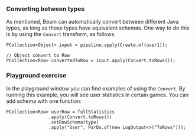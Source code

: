 <!--
Licensed under the Apache License, Version 2.0 (the "License");
you may not use this file except in compliance with the License.
You may obtain a copy of the License at

http://www.apache.org/licenses/LICENSE-2.0

Unless required by applicable law or agreed to in writing, software
distributed under the License is distributed on an "AS IS" BASIS,
WITHOUT WARRANTIES OR CONDITIONS OF ANY KIND, either express or implied.
See the License for the specific language governing permissions and
limitations under the License.
-->
### Converting between types

As mentioned, Beam can automatically convert between different Java types, as long as those types have equivalent schemas. One way to do this is by using the ```Convert``` transform, as follows.

```
PCollection<Object> input = pipeline.apply(Create.of(user1));

// Object convert to Row
PCollection<Row> convertedToRow = input.apply(Convert.toRows());
```

### Playground exercise

In the playground window you can find examples of using the `Convert`. By running this example, you will see user statistics in certain games.
You can add schema with one function:

```
PCollection<Row> userRow = fullStatistics
                .apply(Convert.toRows())
                .setRowSchema(type)
                .apply("User", ParDo.of(new LogOutput<>("ToRows")));
```
